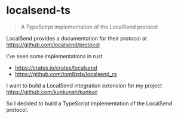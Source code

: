 # localsend-ts

> A TypeScirpt implementation of the LocalSend protocol

LocalSend provides a documentation for their protocol at https://github.com/localsend/protocol

I've seen some implementations in rust

- https://crates.io/crates/localsend
- https://github.com/tom8zds/localsend_rs

I want to build a LocalSend integration extension for my project https://github.com/kunkunsh/kunkun

So I decided to build a TypeScript implementation of the LocalSend protocol.
